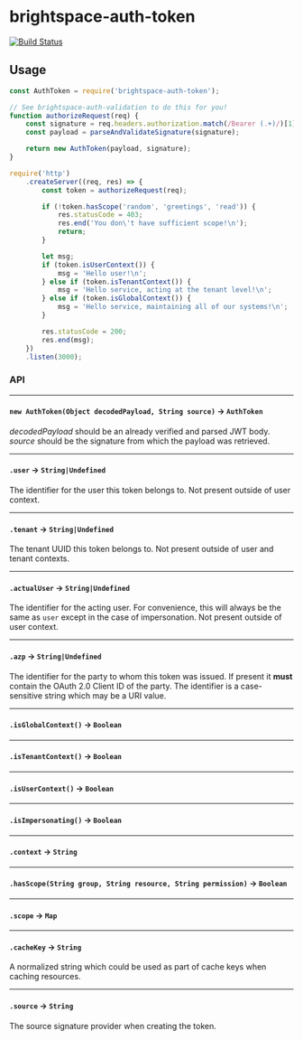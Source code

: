 # brightspace-auth-token

[![Build Status](https://travis-ci.org/Brightspace/node-auth.svg?branch=master)](https://travis-ci.org/Brightspace/node-auth)

## Usage

```js
const AuthToken = require('brightspace-auth-token');

// See brightspace-auth-validation to do this for you!
function authorizeRequest(req) {
	const signature = req.headers.authorization.match(/Bearer (.+)/)[1];
	const payload = parseAndValidateSignature(signature);

	return new AuthToken(payload, signature);
}

require('http')
	.createServer((req, res) => {
		const token = authorizeRequest(req);

		if (!token.hasScope('random', 'greetings', 'read')) {
			res.statusCode = 403;
			res.end('You don\'t have sufficient scope!\n');
			return;
		}

		let msg;
		if (token.isUserContext()) {
			msg = 'Hello user!\n';
		} else if (token.isTenantContext()) {
			msg = 'Hello service, acting at the tenant level!\n';
		} else if (token.isGlobalContext()) {
			msg = 'Hello service, maintaining all of our systems!\n';
		}

		res.statusCode = 200;
		res.end(msg);
	})
	.listen(3000);

```

### API

---

#### `new AuthToken(Object decodedPayload, String source)` -> `AuthToken`

_decodedPayload_ should be an already verified and parsed JWT body. _source_
should be the signature from which the payload was retrieved.

---

#### `.user` -> `String|Undefined`

The identifier for the user this token belongs to. Not present outside of user
context.

---

#### `.tenant` -> `String|Undefined`

The tenant UUID this token belongs to. Not present outside of user and tenant
contexts.

---

#### `.actualUser` -> `String|Undefined`

The identifier for the acting user. For convenience, this will always be the
same as `user` except in the case of impersonation. Not present outside of
user context.

---

#### `.azp` -> `String|Undefined`

The identifier for the party to whom this token was issued. If present it **must** contain
the OAuth 2.0 Client ID of the party. The identifier is a case-sensitive string which
may be a URI value.

---

#### `.isGlobalContext()` -> `Boolean`

___

#### `.isTenantContext()` -> `Boolean`

---

#### `.isUserContext()` -> `Boolean`

---

#### `.isImpersonating()` -> `Boolean`

---

#### `.context` -> `String`

___

#### `.hasScope(String group, String resource, String permission)` -> `Boolean`

---

#### `.scope` -> `Map`

---

#### `.cacheKey` -> `String`

A normalized string which could be used as part of cache keys when caching
resources.

---

#### `.source` -> `String`

The source signature provider when creating the token.
